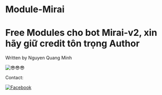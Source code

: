 # Module-Mirai
<!DOCTYPE html>
<html>
<body>
  <h1>Free Modules cho bot Mirai-v2, xin hãy giữ credit tôn trọng Author</h1>
  <p>Written by Nguyen Quang Minh<p>
  <img src="https://i.postimg.cc/fRmc7N0K/large.jpg" alt="😎😎😎">
  <p>Contact:</p>
  <a href="https://facebook.com/yotsuba.kawaii.2608" target="_blank"><img src="https://i.postimg.cc/JzY9Vjh0/1024px-Facebook-icon-2013-svg.png" alt="Facebook"/></a>
  <a href="https://instagram.com/mikusosweet" target="_blank"><img scr="https://i.postimg.cc/jSR70JFp/image.png" alt="Instagram/></a>
</body>
</html>
